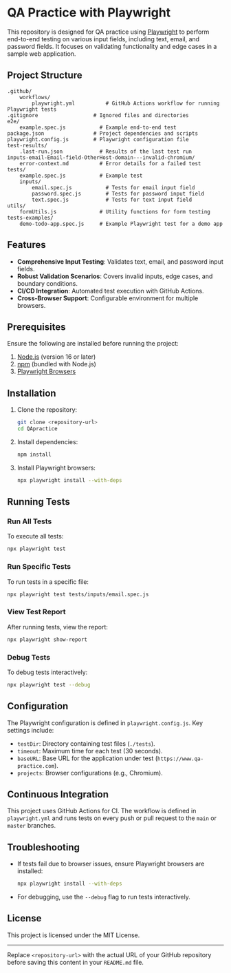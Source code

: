 # QA Practice with Playwright

This repository is designed for QA practice using [Playwright](https://playwright.dev/) to perform end-to-end testing on various input fields, including text, email, and password fields. It focuses on validating functionality and edge cases in a sample web application.

## Project Structure

```
.github/
    workflows/
        playwright.yml          # GitHub Actions workflow for running Playwright tests
.gitignore                  # Ignored files and directories
e2e/
    example.spec.js           # Example end-to-end test
package.json                # Project dependencies and scripts
playwright.config.js        # Playwright configuration file
test-results/
    .last-run.json            # Results of the last test run
inputs-email-Email-field-OtherHost-domain---invalid-chromium/
    error-context.md          # Error details for a failed test
tests/
    example.spec.js           # Example test
    inputs/
        email.spec.js           # Tests for email input field
        password.spec.js        # Tests for password input field
        text.spec.js            # Tests for text input field
utils/
    formUtils.js              # Utility functions for form testing
tests-examples/
    demo-todo-app.spec.js     # Example Playwright test for a demo app
```

## Features

- **Comprehensive Input Testing**: Validates text, email, and password input fields.
- **Robust Validation Scenarios**: Covers invalid inputs, edge cases, and boundary conditions.
- **CI/CD Integration**: Automated test execution with GitHub Actions.
- **Cross-Browser Support**: Configurable environment for multiple browsers.

## Prerequisites

Ensure the following are installed before running the project:

1. [Node.js](https://nodejs.org/) (version 16 or later)
2. [npm](https://www.npmjs.com/) (bundled with Node.js)
3. [Playwright Browsers](https://playwright.dev/docs/intro)

## Installation

1. Clone the repository:
     ```sh
     git clone <repository-url>
     cd QApractice
     ```
2. Install dependencies:
     ```sh
     npm install
     ```
3. Install Playwright browsers:
     ```sh
     npx playwright install --with-deps
     ```

## Running Tests

### Run All Tests
To execute all tests:
```sh
npx playwright test
```

### Run Specific Tests
To run tests in a specific file:
```sh
npx playwright test tests/inputs/email.spec.js
```

### View Test Report
After running tests, view the report:
```sh
npx playwright show-report
```

### Debug Tests
To debug tests interactively:
```sh
npx playwright test --debug
```

## Configuration

The Playwright configuration is defined in `playwright.config.js`. Key settings include:

- `testDir`: Directory containing test files (`./tests`).
- `timeout`: Maximum time for each test (30 seconds).
- `baseURL`: Base URL for the application under test (`https://www.qa-practice.com`).
- `projects`: Browser configurations (e.g., Chromium).

## Continuous Integration

This project uses GitHub Actions for CI. The workflow is defined in `playwright.yml` and runs tests on every push or pull request to the `main` or `master` branches.

## Troubleshooting

- If tests fail due to browser issues, ensure Playwright browsers are installed:
    ```sh
    npx playwright install --with-deps
    ```
- For debugging, use the `--debug` flag to run tests interactively.

## License

This project is licensed under the MIT License.

---

Replace `<repository-url>` with the actual URL of your GitHub repository before saving this content in your `README.md` file.